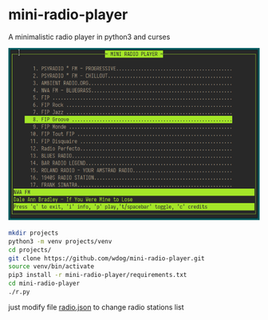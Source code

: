 # mini-radio-player
A minimalistic radio player in python3 and curses


![](images/mrp.png)

```bash
mkdir projects
python3 -m venv projects/venv
cd projects/
git clone https://github.com/wdog/mini-radio-player.git
source venv/bin/activate
pip3 install -r mini-radio-player/requirements.txt
cd mini-radio-player
./r.py
```

just modify file [radio.json](radio.json) to change radio stations list
